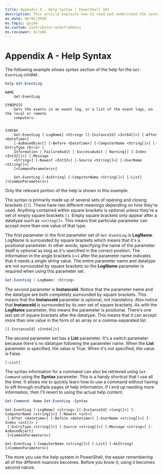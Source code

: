 ```yaml
---
title: Appendix A - Help Syntax | PowerShell 101
description: This article explains how to read and understand the syntax of a cmdlet as presented by Get-Help.
ms.date: 06/02/2020
ms.topic: guide
ms.custom: Contributor-mikefrobbins
ms.reviewer: mirobb
---
```

# Appendix A - Help Syntax

The following example shows syntax section of the help for the `Get-EventLog` cmdlet.

```powershell
help Get-EventLog
```

```Output
NAME
    Get-EventLog

SYNOPSIS
    Gets the events in an event log, or a list of the event logs, on the local or remote
    computers.


SYNTAX
    Get-EventLog [-LogName] <String> [[-InstanceId] <Int64[]>] [-After <DateTime>]
    [-AsBaseObject] [-Before <DateTime>] [-ComputerName <String[]>] [-EntryType {Error |
    Information | FailureAudit | SuccessAudit | Warning}] [-Index <Int32[]>] [-Message
    <String>] [-Newest <Int32>] [-Source <String[]>] [-UserName <String[]>]
    [<CommonParameters>]

    Get-EventLog [-AsString] [-ComputerName <String[]>] [-List] [<CommonParameters>]
```

Only the relevant portion of the help is shown in this example.

The syntax is primarily made up of several sets of opening and closing brackets (`[]`). These have
two different meanings depending on how they're used. Anything contained within square brackets is
optional unless they're a set of empty square brackets `[]`. Empty square brackets only appear
after a datatype such as `<string[]>`. This means that particular parameter can accept more than
one value of that type.

The first parameter in the first parameter set of `Get-EventLog` is **LogName**. LogName is
surrounded by square brackets which means that it's a positional parameter. In other words,
specifying the name of the parameter itself is optional as long as it's specified in the correct
position. The information in the angle brackets (`<>`) after the parameter name indicates that
it needs a single string value. The entire parameter name and datatype are not surrounded by square
brackets so the **LogName** parameter is required when using this parameter set.

```powershell
Get-EventLog [-LogName] <String>
```

The second parameter is **InstanceId**. Notice that the parameter name and the datatype are both
completely surrounded by square brackets. This means that the **InstanceId** parameter is optional,
not mandatory. Also notice that **InstanceId** is surrounded by its own set of square brackets. As
with the **LogName** parameter, this means the parameter is positional. There's one last set of
square brackets after the datatype. This means that it can accept more than one value in the form of
an array or a comma-separated list.

```
[[-InstanceId] <Int64[]>]
```

The second parameter set has a **List** parameter. It's a switch parameter because there's no
datatype following the parameter name. When the **List** parameter is specified, the value is True.
When it's not specified, the value is False.

```
[-List]
```

The syntax information for a command can also be retrieved using `Get-Command` using the **Syntax**
parameter. This is a handy shortcut that I use all the time. It allows me to quickly learn how to
use a command without having to sift through multiple pages of help information. If I end up needing
more information, then I'll revert to using the actual help content.

```powershell
Get-Command -Name Get-EventLog -Syntax
```

```Output
Get-EventLog [-LogName] <string> [[-InstanceId] <long[]>] [-ComputerName <string[]>] [-Newest <int>]
 [-After <datetime>] [-Before <datetime>] [-UserName <string[]>] [-Index <int[]> ]
 [-EntryType <string[]>] [-Source <string[]>] [-Message <string>] [-AsBaseObject]
 [<CommonParameters>]

Get-EventLog [-ComputerName <string[]>] [-List] [-AsString] [<CommonParameters>]
```

The more you use the help system in PowerShell, the easier remembering all of the different nuances
becomes. Before you know it, using it becomes second nature.
